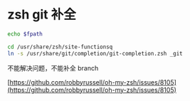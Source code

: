# zsh git 补全

```bash
echo $fpath
```

```bash
cd /usr/share/zsh/site-functionsq
ln -s /usr/share/git/completion/git-completion.zsh _git
```

不能解决问题，不能补全 branch

[https://github.com/robbyrussell/oh-my-zsh/issues/8105](https://github.com/robbyrussell/oh-my-zsh/issues/8105)

